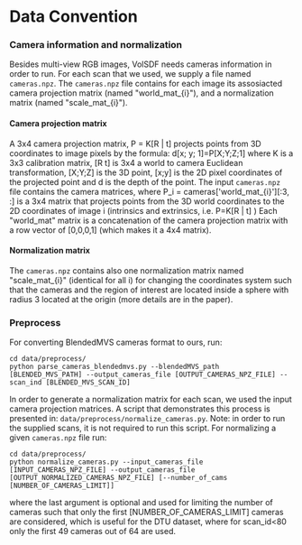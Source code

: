 # Data Convention

### Camera information and normalization
Besides multi-view RGB images, VolSDF needs cameras information in order to run. For each scan that we used, we supply a file named `cameras.npz`.
The `cameras.npz` file contains for each image its assosiacted camera projection matrix (named "world_mat_{i}"), and a normalization matrix (named "scale_mat_{i}").
#### Camera projection matrix
A 3x4 camera projection matrix, P = K[R | t] projects points from 3D coordinates to image pixels by the formula: d[x; y; 1]=P[X;Y;Z;1] where K is a 3x3 calibration matrix, [R t] is 3x4 a world to camera Euclidean transformation, [X;Y;Z] is the 3D point, [x;y] is the 2D pixel coordinates of the projected point and d is the depth of the point.
The input `cameras.npz` file contains the camera matrices, where P_i = cameras['world_mat_{i}'][:3, :] is a 3x4 matrix that projects points from the 3D world coordinates to the 2D coordinates of image i (intrinsics and extrinsics, i.e. P=K[R | t] )
Each "world_mat" matrix is a concatenation of the camera projection matrix with a row vector of [0,0,0,1] (which makes it a 4x4 matrix).

#### Normalization matrix
The `cameras.npz` contains also one normalization matrix named "scale_mat_{i}" (identical for all i) for changing the coordinates system such that the cameras and the region of interest are located inside a sphere with radius 3 located at the origin (more details are in the paper).


### Preprocess
For converting BlendedMVS cameras format to ours, run:
```
cd data/preprocess/
python parse_cameras_blendedmvs.py --blendedMVS_path [BLENDED_MVS_PATH] --output_cameras_file [OUTPUT_CAMERAS_NPZ_FILE] --scan_ind [BLENDED_MVS_SCAN_ID]
```

In order to generate a normalization matrix for each scan, we used the input camera projection matrices. A script that demonstrates this process is presented in: `data/preprocess/normalize_cameras.py`.
Note: in order to run the supplied scans, it is not required to run this script. 
For normalizing a given `cameras.npz` file run:
```
cd data/preprocess/
python normalize_cameras.py --input_cameras_file [INPUT_CAMERAS_NPZ_FILE] --output_cameras_file [OUTPUT_NORMALIZED_CAMERAS_NPZ_FILE] [--number_of_cams [NUMBER_OF_CAMERAS_LIMIT]]
```
where the last argument is optional and used for limiting the number of cameras such that only the first [NUMBER_OF_CAMERAS_LIMIT] cameras are considered, which is useful for the DTU dataset, where for scan_id<80 only the first 49 cameras out of 64 are used.   

